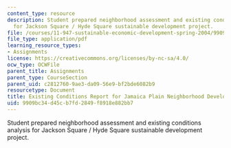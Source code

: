 ```yaml
---
content_type: resource
description: Student prepared neighborhood assessment and existing conditions analysis
  for Jackson Square / Hyde Square sustainable development project.
file: /courses/11-947-sustainable-economic-development-spring-2004/9909bc34d45cb7fd2849f8918e882bb7_jp_phase1_report.pdf
file_type: application/pdf
learning_resource_types:
- Assignments
license: https://creativecommons.org/licenses/by-nc-sa/4.0/
ocw_type: OCWFile
parent_title: Assignments
parent_type: CourseSection
parent_uid: c2812760-9ae3-da09-56e9-bf2bde6082b9
resourcetype: Document
title: Existing Conditions Report for Jamaica Plain Neighborhood Development Corporation
uid: 9909bc34-d45c-b7fd-2849-f8918e882bb7
---
```

Student prepared neighborhood assessment and existing conditions analysis for Jackson Square / Hyde Square sustainable development project.